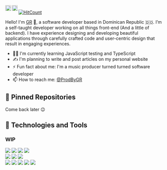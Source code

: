 <a href="https://twitter.com/ProdByGR">
  <img align="left" alt="GR's Twitter" width="18px" src="https://raw.githubusercontent.com/peterthehan/peterthehan/master/assets/twitter.svg" />
</a>
<a href="https://www.linkedin.com/in/prodbygr/">
  <img align="left" alt="GR's LinkedIn" width="18px" src="https://raw.githubusercontent.com/peterthehan/peterthehan/master/assets/linkedin.svg" />
</a>

[![HitCount](https://hits.dwyl.com/prodbygr/prodbygr.svg?style=flat-square)](http://hits.dwyl.com/prodbygr/prodbygr)

Hello! I'm [GR](https://github.com/ProdByGR/) 👋, a software developer based in Dominican Republic 🇩🇴. I’m a self-taught developer working on all things front-end (And a little of backend). I have experience designing and developing beautiful applications through carefully crafted code and user-centric design that result in engaging experiences.

- 👨‍💻 I'm currently learning JavaScript testing and TypeScript
- ✍️ I'm planning to write and post articles on my personal website
- ⚡ Fun fact about me: I'm a music producer turned turned software developer
- 📫 How to reach me: [@ProdByGR](https://twitter.com/ProdByGR)

## 📌 Pinned Repositories

Come back later :wink:

## 🧰 Technologies and Tools

### WIP
![](https://img.shields.io/badge/Code-JavaScript-informational?style=flat&logo=JavaScript&logoColor=white&color=a9fef7)
![](https://img.shields.io/badge/Code-React-informational?style=flat&logo=react&logoColor=white&color=a9fef7)
![](https://img.shields.io/badge/Code-Remix-informational?style=flat&logo=Remix&logoColor=white&color=a9fef7)
![](https://img.shields.io/badge/Code-TypeScript-informational?style=flat&logo=TypeScript&logoColor=white&color=a9fef7)
<br>
![](https://img.shields.io/badge/Style-CSS-informational?style=flat&logo=css3&logoColor=white&color=a9fef7)
![](https://img.shields.io/badge/Style-Tailwind-informational?style=flat&logo=Tailwind-CSS&logoColor=white&color=a9fef7)
![](https://img.shields.io/badge/Style-Sass-informational?style=flat&logo=Sass&logoColor=white&color=a9fef7)
<br>
![](https://img.shields.io/badge/Tools-Firebase-informational?style=flat&logo=Firebase&logoColor=white&color=a9fef7)
![](https://img.shields.io/badge/Tools-Git-informational?style=flat&logo=Git&logoColor=white&color=a9fef7)
![](https://img.shields.io/badge/Tools-Postman-informational?style=flat&logo=Postman&logoColor=white&color=a9fef7)
![](https://img.shields.io/badge/Tools-GitHub-informational?style=flat&logo=GitHub&logoColor=white&color=a9fef7)
![](https://img.shields.io/badge/Tools-NPM-informational?style=flat&logo=npm&logoColor=white&color=a9fef7)

